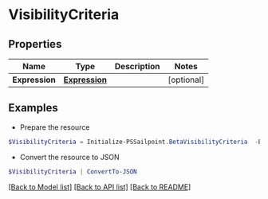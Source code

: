 # VisibilityCriteria
## Properties

Name | Type | Description | Notes
------------ | ------------- | ------------- | -------------
**Expression** | [**Expression**](Expression.md) |  | [optional] 

## Examples

- Prepare the resource
```powershell
$VisibilityCriteria = Initialize-PSSailpoint.BetaVisibilityCriteria  -Expression null
```

- Convert the resource to JSON
```powershell
$VisibilityCriteria | ConvertTo-JSON
```

[[Back to Model list]](../README.md#documentation-for-models) [[Back to API list]](../README.md#documentation-for-api-endpoints) [[Back to README]](../README.md)

